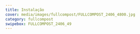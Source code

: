```yaml
---
title: Instalação
cover: media/images/fullcompost/FULLCOMPOST_2406_4800.jpg
category: fullcompost
swipebox: FULLCOMPOST_2406_49
---
```

